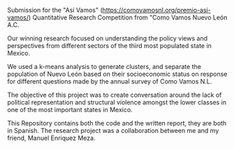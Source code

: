 Submission for the "Así Vamos" (https://comovamosnl.org/premio-asi-vamos/) Quantitative Research Competition from "Como Vamos Nuevo León A.C. 

Our winning research focused on understanding the policy views and perspectives from different sectors of the third most populated state in Mexico. 

We used a k-means analysis to generate clusters, and separate the population of Nuevo León based on their socioeconomic status on response for different questions made by the annual survey of Como Vamos N.L.

The objective of this project was to create conversation around the lack of political representation and structural violence amongst the lower classes in one of the most important states in Mexico. 

This Repository contains both the code and the written report, they are both in Spanish. 
The research project was a collaboration between me and my friend, Manuel Enriquez Meza. 
